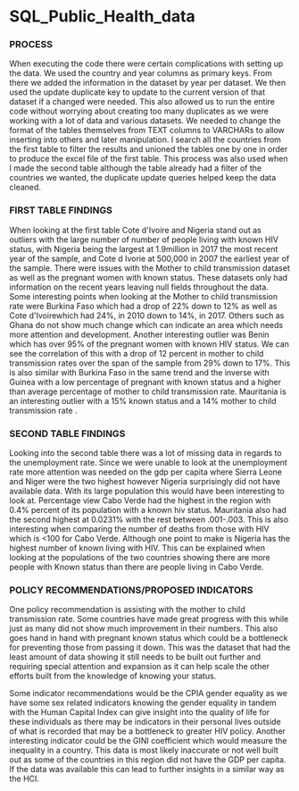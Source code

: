 # SQL_Public_Health_data

### PROCESS
When executing the code there were certain complications with setting up the data. We used the country and year columns as primary keys. From there we added the information in the dataset by year per dataset. We then used the update duplicate key to update to the current version of that dataset if a changed were needed. This also allowed us to run the entire code without worrying about creating too many duplicates as we were working with a lot of data and various datasets. We needed to change the format of the tables themselves from TEXT columns to VARCHARs to allow inserting into others and later manipulation. I search all the countries from the first table to filter the results and unioned the tables one by one in order to produce the excel file of the first table. This process was also used when I made the second table although the table already had a filter of the countries we wanted, the duplicate update queries helped keep the data cleaned.

### FIRST TABLE FINDINGS
When looking at the first table Cote d'Ivoire and Nigeria stand out as outliers with the large number of number of people living with known HIV status, with Nigeria being the largest at 1.9million in 2017 the most recent year of the sample, and Cote d Ivorie at 500,000 in 2007 the earliest year of the sample. There were issues with the Mother to child transmission dataset as well as the pregnant women with known status. These datasets only had information on the recent years leaving null fields throughout the data. Some interesting points when looking at the Mother to child transmission rate were Burkina Faso which had a drop of 22%  down to 12% as well as Cote d'Ivoirewhich had 24%, in 2010 down to 14%, in 2017.  Others such as Ghana do not show much change which can indicate an area which needs more attention and development.
Another interesting outlier was Benin which has over 95% of the pregnant women with known HIV status. We can see the correlation of this with a drop of 12 percent in mother to child transmission rates over the span of the sample from 29% down to 17%. This is also similar with Burkina Faso in the same trend and the inverse with Guinea with a low percentage of pregnant with known status and a higher than average percentage of mother to child transmission rate. Mauritania is an interesting outlier with a 15% known status and a 14% mother to child transmission rate . 


### SECOND TABLE FINDINGS
Looking into the second table there was a lot of missing data in regards to the unemployment rate. Since we were unable to look at the unemployment rate more attention was needed on the gdp per capita where Sierra Leone and Niger were the two highest however Nigeria surprisingly did not have available data. With its large population this would have been interesting to look at.
Percentage view Cabo Verde had the highest in the region with 0.4% percent of its population with a known hiv status. Mauritania also had the second highest at 0.0231% with the rest between .001-.003. This is  also interesting when comparing the number of deaths from those with HIV which is <100 for Cabo Verde. Although one point to make is Nigeria has the highest number of known living with HIV. This can be explained when looking at the populations of the two countries showing there are more people with Known status than there are people living in Cabo Verde. 


### POLICY RECOMMENDATIONS/PROPOSED INDICATORS
One policy recommendation is assisting with the mother to child transmission rate. Some countries have made great progress with this while just as many did not show much improvement in their numbers. This also goes hand in hand with pregnant known status which could be a bottleneck for preventing those from passing it down. This was the dataset that had the least amount of data showing it still needs to be built out further and requiring special attention and expansion as it can help scale the other efforts built from the knowledge of knowing your status. 

Some indicator recommendations would be the CPIA gender equality as we have some sex related indicators knowing the gender equality in tandem with the Human Capital Index can give insight into the quality of life for these individuals as there may be indicators in their personal lives outside of what is recorded that may be a bottleneck to greater HIV policy. Another interesting indicator could be the GINI coefficient which would measure the inequality in a country. This data is most likely inaccurate or not well built out as some of the countries in this region did not have the GDP per capita. If the data was available this can lead to further insights in a similar way as the HCI.



